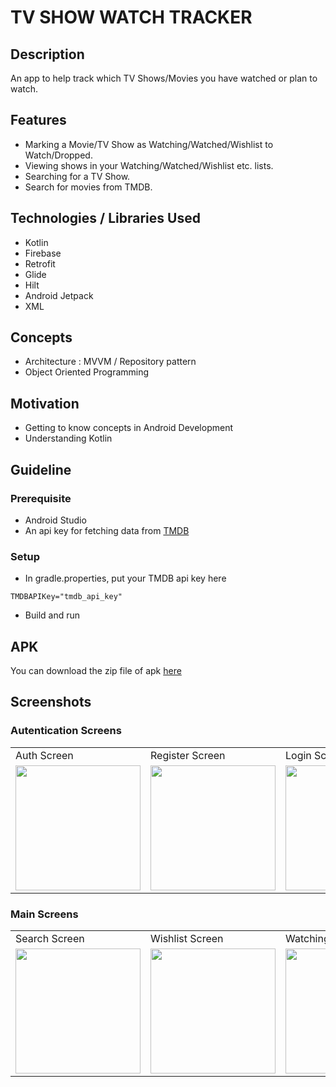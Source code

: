 # TV SHOW WATCH TRACKER

## Description
An app to help track which TV Shows/Movies you have watched or plan to watch.

## Features
- Marking a Movie/TV Show as Watching/Watched/Wishlist to Watch/Dropped.
- Viewing shows in your Watching/Watched/Wishlist etc. lists.
- Searching for a TV Show.
- Search for movies from TMDB.

## Technologies / Libraries Used
- Kotlin
- Firebase
- Retrofit
- Glide
- Hilt
- Android Jetpack
- XML

## Concepts
- Architecture : MVVM / Repository pattern
- Object Oriented Programming

## Motivation
- Getting to know concepts in Android Development
- Understanding Kotlin

## Guideline

### Prerequisite
- Android Studio
- An api key for fetching data from [TMDB](https://www.themoviedb.org)

### Setup
- In gradle.properties, put your TMDB api key here 
```
TMDBAPIKey="tmdb_api_key"
```
- Build and run 



## APK
 You can download the zip file of apk [here](https://github.com/DivyanshFalodiya/tv-show/files/5900029/MovieTracker.zip)
 
## Screenshots

### Autentication Screens
<table>
  <tr>
    <td>Auth Screen</td>
   <td>Register Screen</td>
     <td>Login Screen</td>
  </tr>
  <tr>
    <td><img src="https://cdn.discordapp.com/attachments/789588594288623629/805449643696848966/Screenshot_2021-01-31-20-05-52-53_1d4ca938e58b31c3a8725aa53cc75be6.jpg" width=200 ></td>
    <td><img src="https://cdn.discordapp.com/attachments/789588594288623629/805449643236261949/Screenshot_2021-01-31-20-06-04-00_1d4ca938e58b31c3a8725aa53cc75be6.jpg" width=200 ></td>
   <td><img src="https://cdn.discordapp.com/attachments/789588594288623629/805456897448738837/Screenshot_2021-01-31-20-20-19-06_1d4ca938e58b31c3a8725aa53cc75be6.jpg" width=200 ></td>
  </tr>
 </table>
 
 ### Main Screens
 
 <table>
  <tr>
    <td>Search Screen</td>
   <td>Wishlist Screen</td>
   <td>Watching Screen</td>
   <td>Watched Screen</td>
  </tr>
  <tr>
    <td><img src="https://cdn.discordapp.com/attachments/789588594288623629/805449644280381480/Screenshot_2021-01-31-20-05-06-80_1d4ca938e58b31c3a8725aa53cc75be6.jpg" width=200 ></td>
    <td><img src="https://cdn.discordapp.com/attachments/789588594288623629/805450943290146816/Screenshot_2021-01-31-20-22-34-33_1d4ca938e58b31c3a8725aa53cc75be6.jpg" width=200 ></td>
    <td><img src="https://cdn.discordapp.com/attachments/789588594288623629/805450942900207632/Screenshot_2021-01-31-20-22-37-14_1d4ca938e58b31c3a8725aa53cc75be6.jpg" width=200 ></td>
    <td><img src="https://cdn.discordapp.com/attachments/789588594288623629/805450942605951006/Screenshot_2021-01-31-20-22-39-76_1d4ca938e58b31c3a8725aa53cc75be6.jpg" width=200 ></td>
  </tr>
 </table>

